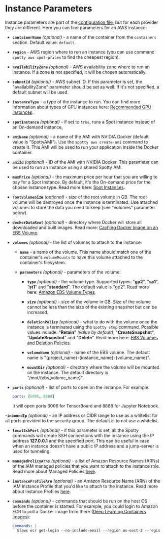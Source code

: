 # Instance Parameters

Instance parameters are part of the [configuration file], but for each provider they are different. 
Here you can find parameters for an AWS instance:

- __`containerName`__ _(optional)_ - a name of the container from the `containers` section.
Default value: `default`.

- __`region`__ - AWS region where to run an instance (you can use command `spotty aws spot-prices` to find the 
cheapest region).

- __`availabilityZone`__ _(optional)_ - AWS availability zone where to run an instance. If a zone is not specified, it 
will be chosen automatically.

- __`subnetId`__ _(optional)_ - AWS subnet ID. If this parameter is set, the "availabilityZone" parameter should be 
set as well. If it's not specified, a default subnet will be used.

- __`instanceType`__ - a type of the instance to run. You can find more information about 
types of GPU instances here: 
[Recommended GPU Instances](https://docs.aws.amazon.com/dlami/latest/devguide/gpu.html).

- __`spotInstance`__ _(optional)_ - if set to `true`, runs a Spot instance instead of an On-demand instance,

- __`amiName`__ _(optional)_ - a name of the AMI with NVIDIA Docker (default value is "SpottyAMI"). Use the 
`spotty aws create-ami` command to create it. This AMI will be used to run your application inside the Docker container.

- __`amiId`__ _(optional)_ - ID of the AMI with NVIDIA Docker. This parameter can be used to run an instance using a 
shared Spotty AMI.

- __`maxPrice`__ _(optional)_ - the maximum price per hour that you are willing to pay for a Spot Instance. By default, 
it's the On-demand price for the chosen instance type. Read more here: 
[Spot Instances](https://docs.aws.amazon.com/AWSEC2/latest/UserGuide/using-spot-instances.html).

- __`rootVolumeSize`__ _(optional)_ - size of the root volume in GB. The root volume will be destroyed once 
the instance is terminated. Use attached volumes to store the data you need to keep (see "volumes" parameter below).

- __`dockerDataRoot`__ _(optional)_ - directory where Docker will store all downloaded and built images. 
Read more: [Caching Docker Image on an EBS Volume].

- __`volumes`__ _(optional)_ - the list of volumes to attach to the instance:
    - __`name`__ - a name of the volume. This name should match one of the container's `volumeMounts` to have this 
    volume attached to the container's filesystem.

    - __`parameters`__ _(optional)_ - parameters of the volume:
        - __`type`__ _(optional)_ - the volume type. Supported types: "__gp2__", "__sc1__", "__st1__" 
        and "__standard__". The default value is "gp2". Read more here: 
        [Amazon EBS Volume Types](https://docs.aws.amazon.com/AWSEC2/latest/UserGuide/EBSVolumeTypes.html).
    
        - __`size`__ _(optional)_ - size of the volume in GB. Size of the volume cannot be less than the size of 
        the existing snapshot but can be increased.

        - __`deletionPolicy`__ _(optional)_ - what to do with the volume once the instance is terminated using the 
        `spotty stop` command. Possible values include: "__Retain__" _(value by default)_, "__CreateSnapshot__", 
        "__UpdateSnapshot__" and  "__Delete__". Read more here: [EBS Volumes and Deletion Policies].

        - __`volumeName`__ _(optional)_ - name of the EBS volume. The default name is 
        "{project_name}-{instance_name}-{volume_name}".

        - __`mountDir`__ _(optional)_ - directory where the volume will be mounted on the instance. The default 
        directory is "/mnt/{ebs_volume_name}".

- __`ports`__ _(optional)_ - list of ports to open on the instance. For example:
    ```yaml
    ports: [6006, 8888]
    ```
    It will open ports 6006 for TensorBoard and 8888 for Jupyter Notebook. 

-__`inboundIp`__ _(optional)_ - an IP address or CIDR range to use as a whitelist for all ports provided
to the security group. The default is to not use a whitelist. 

- __`localSshPort`__ _(optional)_ - if this parameter is set, all the Spotty commands will create SSH connections 
with the instance using the IP address __127.0.0.1__ and the specified port. This can be useful in case when an 
instance doesn't have a public IP address and a jump-server is used for tunneling.

- __`managedPolicyArns`__ _(optional)_ - a list of Amazon Resource Names (ARNs) of the IAM managed policies that 
you want to attach to the instance role. Read more about Managed Policies 
[here](https://docs.aws.amazon.com/IAM/latest/UserGuide/access_policies_managed-vs-inline.html).

- __`instanceProfileArn`__ _(optional)_ - an Amazon Resource Name (ARN) of the IAM Instance Profile that you'd like
to attach to the instance. Read more about Instance Profiles
[here](https://docs.aws.amazon.com/IAM/latest/UserGuide/id_roles_use_switch-role-ec2_instance-profiles.html).

- __`commands`__ _(optional)_ - commands that should be run on the host OS before the container is started. 
For example, you could login to Amazon ECR to pull a Docker image from there 
([Deep Learning Containers Images](https://docs.aws.amazon.com/dlami/latest/devguide/deep-learning-containers-images.html)):
    ```yaml
    commands: |
      $(aws ecr get-login --no-include-email --region us-east-2 --registry-ids 763104351884)
    ```


[configuration file]: </docs/user-guide/configuration-file>
[Caching Docker Image on an EBS Volume]: </docs/providers/aws/caching-docker-image-on-an-ebs-volume>
[EBS Volumes and Deletion Policies]: </docs/providers/aws/ebs-volumes-and-deletion-policies>

